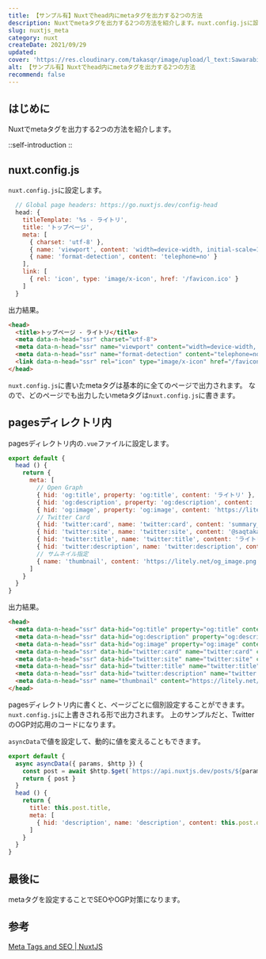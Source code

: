 ```yaml
---
title: 【サンプル有】Nuxtでhead内にmetaタグを出力する2つの方法
description: Nuxtでmetaタグを出力する2つの方法を紹介します。nuxt.config.jsに設定します。nuxt.config.jsに書いたmetaタグは基本的に全てのページで出力されます。なので、どのページでも出力したいmetaタグはnuxt.config.jsに書きます。
slug: nuxtjs_meta
category: nuxt
createDate: 2021/09/29
updated: 
cover: 'https://res.cloudinary.com/takasqr/image/upload/l_text:Sawarabi%20Gothic_80_bold:【サンプル有】Nuxtでhead内にmetaタグを出力する,co_rgb:fff,w_620,c_fit/v1712091289/ogp_image_zorhlz.png'
alt: 【サンプル有】Nuxtでhead内にmetaタグを出力する2つの方法
recommend: false
---
```

## はじめに



Nuxtでmetaタグを出力する2つの方法を紹介します。

::self-introduction
::

## nuxt.config.js

`nuxt.config.js`に設定します。

```js
  // Global page headers: https://go.nuxtjs.dev/config-head
  head: {
    titleTemplate: '%s - ライトリ',
    title: 'トップページ',
    meta: [
      { charset: 'utf-8' },
      { name: 'viewport', content: 'width=device-width, initial-scale=1' },
      { name: 'format-detection', content: 'telephone=no' }
    ],
    link: [
      { rel: 'icon', type: 'image/x-icon', href: '/favicon.ico' }
    ]
  }
```
出力結果。

```html
<head>
  <title>トップページ - ライトリ</title>
  <meta data-n-head="ssr" charset="utf-8">
  <meta data-n-head="ssr" name="viewport" content="width=device-width, initial-scale=1">
  <meta data-n-head="ssr" name="format-detection" content="telephone=no">
  <link data-n-head="ssr" rel="icon" type="image/x-icon" href="/favicon.ico">
</head>
```

`nuxt.config.js`に書いたmetaタグは基本的に全てのページで出力されます。
なので、どのページでも出力したいmetaタグは`nuxt.config.js`に書きます。


## pagesディレクトリ内

pagesディレクトリ内の`.vue`ファイルに設定します。

```js
export default {
  head () {
    return {
      meta: [
        // Open Graph
        { hid: 'og:title', property: 'og:title', content: 'ライトリ' },
        { hid: 'og:description', property: 'og:description', content: '@saqtakaのブログ' },
        { hid: 'og:image', property: 'og:image', content: 'https://litely.net/og_image.png' },
        // Twitter Card
        { hid: 'twitter:card', name: 'twitter:card', content: 'summary_large_image' },
        { hid: 'twitter:site', name: 'twitter:site', content: '@saqtaka' },
        { hid: 'twitter:title', name: 'twitter:title', content: 'ライトリ' },
        { hid: 'twitter:description', name: 'twitter:description', content: '@saqtakaのブログ' },
        // サムネイル指定
        { name: 'thumbnail', content: 'https://litely.net/og_image.png' }
      ]
    }
  }
}
```
出力結果。

```html
<head>
  <meta data-n-head="ssr" data-hid="og:title" property="og:title" content="ライトリ">
  <meta data-n-head="ssr" data-hid="og:description" property="og:description" content="@saqtakaのブログ">
  <meta data-n-head="ssr" data-hid="og:image" property="og:image" content="https://litely.net/og_image.png">
  <meta data-n-head="ssr" data-hid="twitter:card" name="twitter:card" content="summary_large_image">
  <meta data-n-head="ssr" data-hid="twitter:site" name="twitter:site" content="@saqtaka">
  <meta data-n-head="ssr" data-hid="twitter:title" name="twitter:title" content="ライトリ">
  <meta data-n-head="ssr" data-hid="twitter:description" name="twitter:description" content="@saqtakaのブログ">
  <meta data-n-head="ssr" name="thumbnail" content="https://litely.net/og_image.png">
</head>
```
pagesディレクトリ内に書くと、ページごとに個別設定することができます。
`nuxt.config.js`に上書きされる形で出力されます。
上のサンプルだと、TwitterのOGP対応用のコードになります。


`asyncData`で値を設定して、動的に値を変えることもできます。

```js
export default {
  async asyncData({ params, $http }) {
    const post = await $http.$get(`https://api.nuxtjs.dev/posts/${params.id}`)
    return { post }
  }
  head () {
    return {
      title: this.post.title,
      meta: [
        { hid: 'description', name: 'description', content: this.post.description }
      ]
    }
  }
}
```
## 最後に

metaタグを設定することでSEOやOGP対策になります。

## 参考
[Meta Tags and SEO | NuxtJS](https://go.nuxtjs.dev/config-head)
